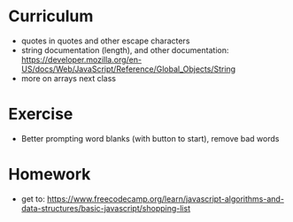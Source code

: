 # Curriculum

- quotes in quotes and other escape characters
- string documentation (length), and other documentation: https://developer.mozilla.org/en-US/docs/Web/JavaScript/Reference/Global_Objects/String
- more on arrays next class

# Exercise 
- Better prompting word blanks (with button to start), remove bad words

# Homework

- get to: https://www.freecodecamp.org/learn/javascript-algorithms-and-data-structures/basic-javascript/shopping-list